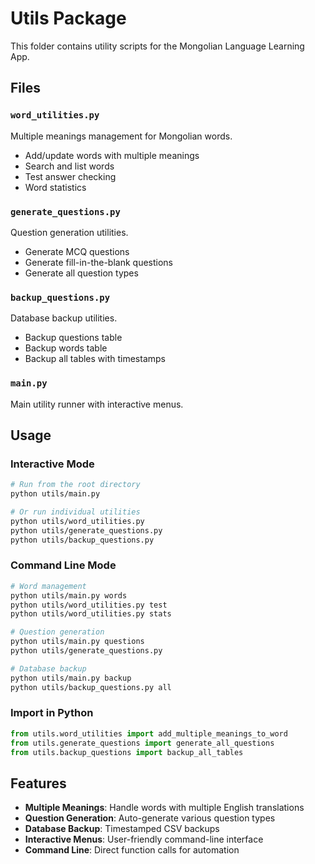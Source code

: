 # Utils Package

This folder contains utility scripts for the Mongolian Language Learning App.

## Files

### `word_utilities.py`
Multiple meanings management for Mongolian words.
- Add/update words with multiple meanings
- Search and list words
- Test answer checking
- Word statistics

### `generate_questions.py`
Question generation utilities.
- Generate MCQ questions
- Generate fill-in-the-blank questions
- Generate all question types

### `backup_questions.py`
Database backup utilities.
- Backup questions table
- Backup words table
- Backup all tables with timestamps

### `main.py`
Main utility runner with interactive menus.

## Usage

### Interactive Mode
```bash
# Run from the root directory
python utils/main.py

# Or run individual utilities
python utils/word_utilities.py
python utils/generate_questions.py
python utils/backup_questions.py
```

### Command Line Mode
```bash
# Word management
python utils/main.py words
python utils/word_utilities.py test
python utils/word_utilities.py stats

# Question generation
python utils/main.py questions
python utils/generate_questions.py

# Database backup
python utils/main.py backup
python utils/backup_questions.py all
```

### Import in Python
```python
from utils.word_utilities import add_multiple_meanings_to_word
from utils.generate_questions import generate_all_questions
from utils.backup_questions import backup_all_tables
```

## Features

- **Multiple Meanings**: Handle words with multiple English translations
- **Question Generation**: Auto-generate various question types
- **Database Backup**: Timestamped CSV backups
- **Interactive Menus**: User-friendly command-line interface
- **Command Line**: Direct function calls for automation 